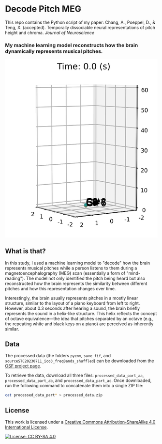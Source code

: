 # Decode Pitch MEG

This repo contains the Python script of my paper: Chang, A., Poeppel, D., & Teng, X. (accepted). Temporally dissociable neural representations of pitch height and chroma. *Journal of Neuroscience*

### My machine learning model reconstructs how the brain dynamically represents musical pitches. ###
![pitch_helix](pitch_helix_neural_reconstruction.gif)


## What is that?
In this study, I used a machine learning model to "decode" how the brain represents musical pitches while a person listens to them during a magnetoencephalography (MEG) scan (essentially a form of "mind-reading"). The model not only identified the pitch being heard but also reconstructed how the brain represents the similarity between different pitches and how this representation changes over time.

Interestingly, the brain usually represents pitches in a mostly linear structure, similar to the layout of a piano keyboard from left to right. However, about 0.3 seconds after hearing a sound, the brain briefly represents the sound in a helix-like structure. This helix reflects the concept of octave equivalence—the idea that pitches separated by an octave (e.g., the repeating white and black keys on a piano) are perceived as inherently similar.

## Data  

The processed data (the folders `pyenv`, `save_fif`, and `sourceSTC20230711_ico3_freqBands_shuffled`) can be downloaded from the [OSF project page](https://osf.io/nhcgj/).  

To retrieve the data, download all three files: `processed_data_part_aa`, `processed_data_part_ab`, and `processed_data_part_ac`. Once downloaded, run the following command to concatenate them into a single ZIP file:  

```bash
cat processed_data_part* > processed_data.zip
```

## License

This work is licensed under a [Creative Commons Attribution-ShareAlike 4.0 International License](https://creativecommons.org/licenses/by-sa/4.0/).

[![License: CC BY-SA 4.0](https://licensebuttons.net/l/by-sa/4.0/80x15.png)](https://creativecommons.org/licenses/by-sa/4.0/)

